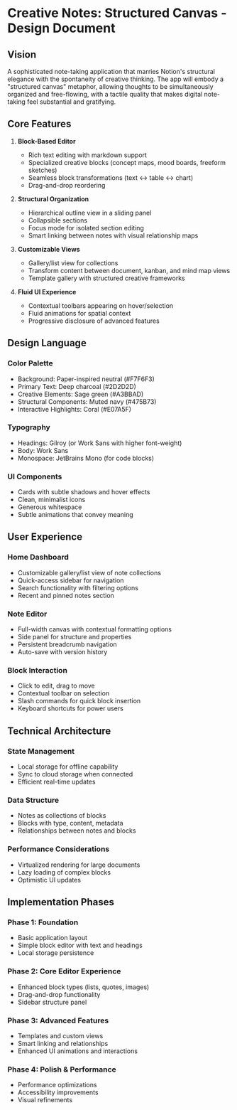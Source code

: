 # Creative Notes: Structured Canvas - Design Document

## Vision
A sophisticated note-taking application that marries Notion's structural elegance with the spontaneity of creative thinking. The app will embody a "structured canvas" metaphor, allowing thoughts to be simultaneously organized and free-flowing, with a tactile quality that makes digital note-taking feel substantial and gratifying.

## Core Features

1. **Block-Based Editor**
   - Rich text editing with markdown support
   - Specialized creative blocks (concept maps, mood boards, freeform sketches)
   - Seamless block transformations (text ↔ table ↔ chart)
   - Drag-and-drop reordering

2. **Structural Organization**
   - Hierarchical outline view in a sliding panel
   - Collapsible sections
   - Focus mode for isolated section editing
   - Smart linking between notes with visual relationship maps

3. **Customizable Views**
   - Gallery/list view for collections
   - Transform content between document, kanban, and mind map views
   - Template gallery with structured creative frameworks

4. **Fluid UI Experience**
   - Contextual toolbars appearing on hover/selection
   - Fluid animations for spatial context
   - Progressive disclosure of advanced features

## Design Language

### Color Palette
- Background: Paper-inspired neutral (#F7F6F3)
- Primary Text: Deep charcoal (#2D2D2D)
- Creative Elements: Sage green (#A3BBAD)
- Structural Components: Muted navy (#475B73)
- Interactive Highlights: Coral (#E07A5F)

### Typography
- Headings: Gilroy (or Work Sans with higher font-weight)
- Body: Work Sans
- Monospace: JetBrains Mono (for code blocks)

### UI Components
- Cards with subtle shadows and hover effects
- Clean, minimalist icons
- Generous whitespace
- Subtle animations that convey meaning

## User Experience

### Home Dashboard
- Customizable gallery/list view of note collections
- Quick-access sidebar for navigation
- Search functionality with filtering options
- Recent and pinned notes section

### Note Editor
- Full-width canvas with contextual formatting options
- Side panel for structure and properties
- Persistent breadcrumb navigation
- Auto-save with version history

### Block Interaction
- Click to edit, drag to move
- Contextual toolbar on selection
- Slash commands for quick block insertion
- Keyboard shortcuts for power users

## Technical Architecture

### State Management
- Local storage for offline capability
- Sync to cloud storage when connected
- Efficient real-time updates

### Data Structure
- Notes as collections of blocks
- Blocks with type, content, metadata
- Relationships between notes and blocks

### Performance Considerations
- Virtualized rendering for large documents
- Lazy loading of complex blocks
- Optimistic UI updates

## Implementation Phases

### Phase 1: Foundation
- Basic application layout
- Simple block editor with text and headings
- Local storage persistence

### Phase 2: Core Editor Experience
- Enhanced block types (lists, quotes, images)
- Drag-and-drop functionality
- Sidebar structure panel

### Phase 3: Advanced Features
- Templates and custom views
- Smart linking and relationships
- Enhanced UI animations and interactions

### Phase 4: Polish & Performance
- Performance optimizations
- Accessibility improvements
- Visual refinements